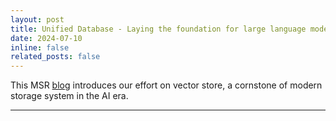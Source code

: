 ```yaml
---
layout: post
title: Unified Database - Laying the foundation for large language model vertical applications
date: 2024-07-10
inline: false
related_posts: false
---
```


This MSR <a href="https://www.microsoft.com/en-us/research/blog/unified-database-laying-the-foundation-for-large-language-model-vertical-applications/">blog</a> introduces our effort on vector store, a cornstone of modern storage system in the AI era.

---
